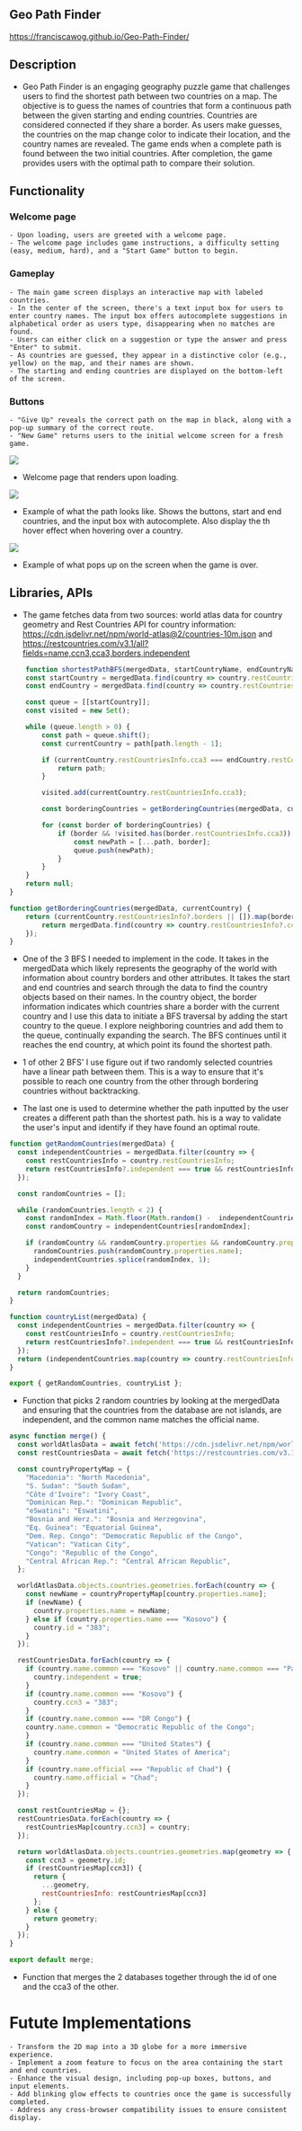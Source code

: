 ## Geo Path Finder

https://franciscawog.github.io/Geo-Path-Finder/

## Description

- Geo Path Finder is an engaging geography puzzle game that challenges users to find the shortest path between two countries on a map. The objective is to guess the names of countries that form a continuous path between the given starting and ending countries. Countries are considered connected if they share a border. As users make guesses, the countries on the map change color to indicate their location, and the country names are revealed. The game ends when a complete path is found between the two initial countries. After completion, the game provides users with the optimal path to compare their solution.

## Functionality

### Welcome page
    - Upon loading, users are greeted with a welcome page.
    - The welcome page includes game instructions, a difficulty setting (easy, medium, hard), and a "Start Game" button to begin.

### Gameplay
    - The main game screen displays an interactive map with labeled countries.
    - In the center of the screen, there's a text input box for users to enter country names. The input box offers autocomplete suggestions in alphabetical order as users type, disappearing when no matches are found.
    - Users can either click on a suggestion or type the answer and press "Enter" to submit.
    - As countries are guessed, they appear in a distinctive color (e.g., yellow) on the map, and their names are shown.
    - The starting and ending countries are displayed on the bottom-left of the screen.

### Buttons
    - "Give Up" reveals the correct path on the map in black, along with a pop-up summary of the correct route.
    - "New Game" returns users to the initial welcome screen for a fresh game.

![](./src/styles/welcome.png)
- Welcome page that renders upon loading.

![](./src/styles/correct_path.png)
- Example of what the path looks like. Shows the buttons, start and end countries, and the input box with autocomplete. Also display the th hover effect when hovering over a country.

![](./src/styles/congratulations.png)
- Example of what pops up on the screen when the game is over.

## Libraries, APIs

- The game fetches data from two sources: world atlas data for country geometry and Rest Countries API for country information: https://cdn.jsdelivr.net/npm/world-atlas@2/countries-10m.json and https://restcountries.com/v3.1/all?fields=name,ccn3,cca3,borders,independent


```js 
    function shortestPathBFS(mergedData, startCountryName, endCountryName) {
    const startCountry = mergedData.find(country => country.restCountriesInfo && (country.restCountriesInfo.name.common || country.restCountriesInfo.name.official) === startCountryName);
    const endCountry = mergedData.find(country => country.restCountriesInfo && (country.restCountriesInfo.name.common || country.restCountriesInfo.name.official) === endCountryName);

    const queue = [[startCountry]];
    const visited = new Set();

    while (queue.length > 0) {
        const path = queue.shift();
        const currentCountry = path[path.length - 1];

        if (currentCountry.restCountriesInfo.cca3 === endCountry.restCountriesInfo.cca3) {
            return path;
        }

        visited.add(currentCountry.restCountriesInfo.cca3);

        const borderingCountries = getBorderingCountries(mergedData, currentCountry);

        for (const border of borderingCountries) {
            if (border && !visited.has(border.restCountriesInfo.cca3)) {
                const newPath = [...path, border];
                queue.push(newPath);
            }
        }
    }
    return null;
}

function getBorderingCountries(mergedData, currentCountry) {
    return (currentCountry.restCountriesInfo?.borders || []).map(borderCca3 => {
        return mergedData.find(country => country.restCountriesInfo?.cca3 === borderCca3);
    });
}
```
- One of the 3 BFS I needed to implement in the code. It takes in the mergedData which likely represents the geography of the world with information about country borders and other attributes. It takes the start and end countries and search through the data to find the country objects based on their names. In the country object, the border information indicates which countries share a border with the current country and I use this data to initiate a BFS traversal by adding the start country to the queue. I explore neighboring countries and add them to the queue, continually expanding the search. The BFS continues until it reaches the end country, at which point its found the shortest path.

- 1 of other 2 BFS' I use figure out if two randomly selected countries have a linear path between them. This is a way to ensure that it's possible to reach one country from the other through bordering countries without backtracking.

- The last one is used to determine whether the path inputted by the user creates a different path than the shortest path. his is a way to validate the user's input and identify if they have found an optimal route.

```js
function getRandomCountries(mergedData) {
  const independentCountries = mergedData.filter(country => {
    const restCountriesInfo = country.restCountriesInfo;
    return restCountriesInfo?.independent === true && restCountriesInfo.borders.length > 0;
  });

  const randomCountries = [];

  while (randomCountries.length < 2) {
    const randomIndex = Math.floor(Math.random() -  independentCountries.length);
    const randomCountry = independentCountries[randomIndex];

    if (randomCountry && randomCountry.properties && randomCountry.properties.name) {
      randomCountries.push(randomCountry.properties.name);
      independentCountries.splice(randomIndex, 1);
    }
  }

  return randomCountries;
}

function countryList(mergedData) {
  const independentCountries = mergedData.filter(country => {
    const restCountriesInfo = country.restCountriesInfo;
    return restCountriesInfo?.independent === true && restCountriesInfo.borders.length > 0;
  });
  return (independentCountries.map(country => country.restCountriesInfo.name.common));
}

export { getRandomCountries, countryList };
```
- Function that picks 2 random countries by looking at the mergedData and ensuring that the countries from the database are not islands, are independent, and the common name matches the official name.

```js
async function merge() {
  const worldAtlasData = await fetch('https://cdn.jsdelivr.net/npm/world-atlas@2/countries-10m.json').then(res => res.json());
  const restCountriesData = await fetch('https://restcountries.com/v3.1/all?fields=name,ccn3,cca3,borders,independent').then(res => res.json());

  const countryPropertyMap = {
    "Macedonia": "North Macedonia",
    "S. Sudan": "South Sudan",
    "Côte d'Ivoire": "Ivory Coast",
    "Dominican Rep.": "Dominican Republic",
    "eSwatini": "Eswatini",
    "Bosnia and Herz.": "Bosnia and Herzegovina",
    "Eq. Guinea": "Equatorial Guinea",
    "Dem. Rep. Congo": "Democratic Republic of the Congo",
    "Vatican": "Vatican City",
    "Congo": "Republic of the Congo",
    "Central African Rep.": "Central African Republic",
  };

  worldAtlasData.objects.countries.geometries.forEach(country => {
    const newName = countryPropertyMap[country.properties.name];
    if (newName) {
      country.properties.name = newName;
    } else if (country.properties.name === "Kosovo") {
      country.id = "383";
    }
  });

  restCountriesData.forEach(country => {
    if (country.name.common === "Kosovo" || country.name.common === "Palestine" || country.name.common === "Taiwan" || country.name.common === "Zambia") {
      country.independent = true;
    }
    if (country.name.common === "Kosovo") {
      country.ccn3 = "383";
    }
    if (country.name.common === "DR Congo") {
    country.name.common = "Democratic Republic of the Congo"; 
    }
    if (country.name.common === "United States") {
      country.name.common = "United States of America"; 
    }
    if (country.name.official === "Republic of Chad") {
      country.name.official = "Chad"; 
    }
  });

  const restCountriesMap = {};
  restCountriesData.forEach(country => {
    restCountriesMap[country.ccn3] = country;
  });

  return worldAtlasData.objects.countries.geometries.map(geometry => {
    const ccn3 = geometry.id;
    if (restCountriesMap[ccn3]) {
      return {
        ...geometry,
        restCountriesInfo: restCountriesMap[ccn3]
      };
    } else {
      return geometry;
    }
  });
}

export default merge;
```
- Function that merges the 2 databases together through the id of one and the cca3 of the other.

# Futute Implementations

    - Transform the 2D map into a 3D globe for a more immersive experience.
    - Implement a zoom feature to focus on the area containing the start and end countries.
    - Enhance the visual design, including pop-up boxes, buttons, and input elements.
    - Add blinking glow effects to countries once the game is successfully completed.
    - Address any cross-browser compatibility issues to ensure consistent display.
